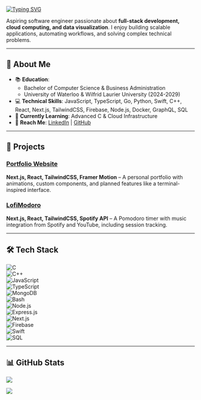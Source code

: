 [![Typing SVG](https://readme-typing-svg.demolab.com?font=Jetbrains+Mono&letterSpacing=0.3rem&pause=1000&color=35F4A6&center=true&vCenter=true&multiline=true&width=435&lines=Hi!+I'm+Raeid+)](https://git.io/typing-svg)

Aspiring software engineer passionate about **full-stack development, cloud computing, and data visualization**. I enjoy building scalable applications, automating workflows, and solving complex technical problems.  

---

## 🔹 About Me
- 📚 **Education**: 
	- Bachelor of Computer Science & Business Administration 
	- University of Waterloo & Wilfrid Laurier University (2024-2029)  
- 💻 **Technical Skills**: JavaScript, TypeScript, Go, Python, Swift, C++, React, Next.js, TailwindCSS, Firebase, Node.js, Docker, GraphQL, SQL  
- 🚀 **Currently Learning**: Advanced C & Cloud Infrastructure  
- 📩 **Reach Me**: [LinkedIn](https://linkedin.com/in/raeid-usmanali) | [GitHub](https://github.com/Raeid-U)  

---

## 🔨 Projects  

### [Portfolio Website](https://raeid.ca)  
**Next.js, React, TailwindCSS, Framer Motion** – A personal portfolio with animations, custom components, and planned features like a terminal-inspired interface.  

### [LofiModoro](https://github.com/Raeid-U/LofiModoro)  
**Next.js, React, TailwindCSS, Spotify API** – A Pomodoro timer with music integration from Spotify and YouTube, including session tracking.  

---

## 🛠 Tech Stack  
![C](https://img.shields.io/badge/C-%2300599C.svg?style=for-the-badge&logo=c&logoColor=white)  
![C++](https://img.shields.io/badge/C++-%2300599C.svg?style=for-the-badge&logo=c%2B%2B&logoColor=white)  
![JavaScript](https://img.shields.io/badge/javascript-%23323330.svg?style=for-the-badge&logo=javascript&logoColor=%23F7DF1E)  
![TypeScript](https://img.shields.io/badge/typescript-%23007ACC.svg?style=for-the-badge&logo=typescript&logoColor=white)  
![MongoDB](https://img.shields.io/badge/MongoDB-%2347A248.svg?style=for-the-badge&logo=mongodb&logoColor=white)  
![Bash](https://img.shields.io/badge/Bash-%23121011.svg?style=for-the-badge&logo=gnu-bash&logoColor=white)  
![Node.js](https://img.shields.io/badge/node.js-6DA55F?style=for-the-badge&logo=node.js&logoColor=white)  
![Express.js](https://img.shields.io/badge/Express.js-%23404d59.svg?style=for-the-badge&logo=express&logoColor=%2361DAFB)  
![Next.js](https://img.shields.io/badge/Next-black?style=for-the-badge&logo=next.js&logoColor=white)  
![Firebase](https://img.shields.io/badge/firebase-%23039BE5.svg?style=for-the-badge&logo=firebase)  
![Swift](https://img.shields.io/badge/swift-F54A2A?style=for-the-badge&logo=swift&logoColor=white)  
![SQL](https://img.shields.io/badge/SQL-%2300758F.svg?style=for-the-badge&logo=sql&logoColor=white)  

---

## 📊 GitHub Stats  
![](https://github-readme-streak-stats.herokuapp.com/?user=Raeid-U&theme=dark&hide_border=false)  


![](https://github-readme-stats.vercel.app/api/top-langs/?username=Raeid-U&theme=dark&hide_border=false&layout=compact)  

